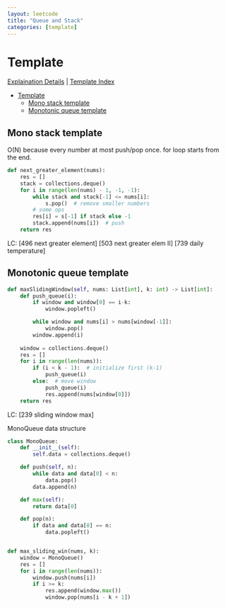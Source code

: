 ```yaml
---
layout: leetcode
title: "Queue and Stack"
categories: [template]
---
```


# Template

[Explaination Details](./summary.md) | [Template Index](../template_list.md)

- [Template](#template)
  - [Mono stack template](#mono-stack-template)
  - [Monotonic queue template](#monotonic-queue-template)
 
## Mono stack template

O(N) because every number at most push/pop once.
for loop starts from the end. 

```python
def next_greater_element(nums):
    res = []
    stack = collections.deque()
    for i in range(len(nums) - 1, -1, -1):
        while stack and stack[-1] <= nums[i]:
            s.pop()  # remove smaller numbers
        # some ops
        res[i] = s[-1] if stack else -1
        stack.append(nums[i])  # push
    return res
```

LC: 
[496 next greater element]
[503 next greater elem II]
[739 daily temperature]

## Monotonic queue template

```python
def maxSlidingWindow(self, nums: List[int], k: int) -> List[int]:
    def push_queue(i):
        if window and window[0] == i-k:
            window.popleft()

        while window and nums[i] > nums[window[-1]]:
            window.pop()
        window.append(i)
        
    window = collections.deque()
    res = []
    for i in range(len(nums)):
        if (i < k - 1):  # initialize first (k-1)
            push_queue(i)
        else:  # move window
            push_queue(i)
            res.append(nums[window[0]])
    return res
```

LC:
[239 sliding window max]

MonoQueue data structure

```python
class MonoQueue:
    def __init__(self):
        self.data = collections.deque()

    def push(self, n):
        while data and data[0] < n:
            data.pop()
        data.append(n)

    def max(self):
        return data[0]

    def pop(n):
        if data and data[0] == n:
            data.popleft()


def max_sliding_win(nums, k):
    window = MonoQueue()
    res = []
    for i in range(len(nums)):
        window.push(nums[i])
        if i >= k:
            res.append(window.max())
            window.pop(nums[i - k + 1])
```
